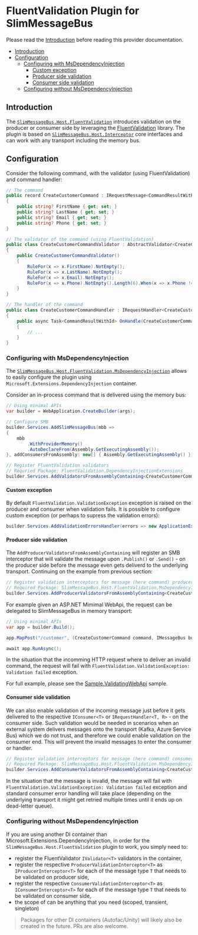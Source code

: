 # FluentValidation Plugin for SlimMessageBus <!-- omit in toc -->

Please read the [Introduction](intro.md) before reading this provider documentation.

- [Introduction](#introduction)
- [Configuration](#configuration)
  - [Configuring with MsDependencyInjection](#configuring-with-msdependencyinjection)
    - [Custom exception](#custom-exception)
    - [Producer side validation](#producer-side-validation)
    - [Consumer side validation](#consumer-side-validation)
  - [Configuring without MsDependencyInjection](#configuring-without-msdependencyinjection)
  
## Introduction

The [`SlimMessageBus.Host.FluentValidation`](https://www.nuget.org/packages/SlimMessageBus.Host.FluentValidation) introduces validation on the producer or consumer side by leveraging the [FluentValidation](https://www.nuget.org/packages/FluentValidation) library.
The plugin is based on [`SlimMessageBus.Host.Interceptor`](https://www.nuget.org/packages/SlimMessageBus.Host.Interceptor) core interfaces and can work with any transport including the memory bus.

## Configuration

Consider the following command, with the validator (using FluentValidation) and command handler:

```cs
// The command
public record CreateCustomerCommand : IRequestMessage<CommandResultWithId>
{
    public string? FirstName { get; set; }
    public string? LastName { get; set; }
    public string? Email { get; set; }
    public string? Phone { get; set; }
}

// The validator of the command (using FluentValidation)
public class CreateCustomerCommandValidator : AbstractValidator<CreateCustomerCommand>
{
    public CreateCustomerCommandValidator()
    {
        RuleFor(x => x.FirstName).NotEmpty();
        RuleFor(x => x.LastName).NotEmpty();
        RuleFor(x => x.Email).NotEmpty();
        RuleFor(x => x.Phone).NotEmpty().Length(6).When(x => x.Phone != null);
    }
}

// The handler of the command
public class CreateCustomerCommandHandler : IRequestHandler<CreateCustomerCommand, CommandResultWithId>
{
    public async Task<CommandResultWithId> OnHandle(CreateCustomerCommand command)
    {
        // ...
    }
}
```

### Configuring with MsDependencyInjection

The [`SlimMessageBus.Host.FluentValidation.MsDependencyInjection`](https://www.nuget.org/packages/SlimMessageBus.Host.FluentValidation.MsDependencyInjection) allows to easily configure the plugin using `Microsoft.Extensions.DependencyInjection` container.

Consider an in-process command that is delivered using the memory bus:

```cs
// Using minimal APIs
var builder = WebApplication.CreateBuilder(args);

// Configure SMB
builder.Services.AddSlimMessageBus(mbb =>
{
    mbb
        .WithProviderMemory()
        .AutoDeclareFrom(Assembly.GetExecutingAssembly());
}, addConsumersFromAssembly: new[] { Assembly.GetExecutingAssembly() });

// Register FluentValidation validators
// Requried Package: FluentValidation.DependencyInjectionExtensions
builder.Services.AddValidatorsFromAssemblyContaining<CreateCustomerCommandValidator>();
```

#### Custom exception

By default `FluentValidation.ValidationException` exception is raised on the producer and consumer when validation fails.
It is possible to configure custom exception (or perhaps to supress the validation errors):

```cs
builder.Services.AddValidationErrorsHandler(errors => new ApplicationException("Custom exception"));
```

#### Producer side validation

The `AddProducerValidatorsFromAssemblyContaining` will register an SMB interceptor that will validate the message upon `.Publish()` or `.Send()` - on the producer side before the message even gets deliverd to the underlying transport. Continuing on the example from previous section:

```cs
// Register validation interceptors for message (here command) producers inside message bus
// Required Package: SlimMessageBus.Host.FluentValidation.MsDependencyInjection
builder.Services.AddProducerValidatorsFromAssemblyContaining<CreateCustomerCommandValidator>();
```

For example given an ASP.NET Mimimal WebApi, the request can be delegated to SlimMessageBus in memory transport:

```cs
// Using minimal APIs
var app = builder.Build();

app.MapPost("/customer", (CreateCustomerCommand command, IMessageBus bus) => bus.Send(command));    

await app.RunAsync();
```

In the situation that the incomming HTTP request where to deliver an invalid command, the request will fail with `FluentValidation.ValidationException: Validation failed` exception.

For full example, please see the [Sample.ValidatingWebApi](../src/Samples/Sample.ValidatingWebApi/) sample.

#### Consumer side validation

We can also enable validation of the incoming message just before it gets delivered to the respective `IConsumer<T>` or `IRequestHandler<T, R>` - on the consumer side.
Such validation would be needed in scenarios when an external system delivers messages onto the transport (Kafka, Azure Service Bus) which we do not trust, and therefore we could enable validation on the consumer end. This will prevent the invalid messages to enter the consumer or handler.

```cs
// Register validation interceptors for message (here command) consumers inside message bus
// Required Package: SlimMessageBus.Host.FluentValidation.MsDependencyInjection
builder.Services.AddConsumerValidatorsFromAssemblyContaining<CreateCustomerCommandValidator>();
```

In the situation that the message is invalid, the message will fail with `FluentValidation.ValidationException: Validation failed` exception and standard consumer error handling will take place (depending on the underlying transport it might get retried multiple times until it ends up on dead-letter queue).

### Configuring without MsDependencyInjection

If you are using another DI container than Microsoft.Extensions.DependencyInjection, in order for the `SlimMessageBus.Host.FluentValidation` plugin to work, you simply need to:

- register the FluentValidator `IValidator<T>` validators in the container,
- register the respective `ProducerValidationInterceptor<T>` as `IProducerInterceptor<T>` for each of the message type `T` that needs to be validated on producer side,
- register the respective `ConsumerValidationInterceptor<T>` as `IConsumerInterceptor<T>` for each of the message type `T` that needs to be validated on consumer side,
- the scope of can be anything that you need (scoped, transient, singleton)

> Packages for other DI containers (Autofac/Unity) will likely also be created in the future. PRs are also welcome.
